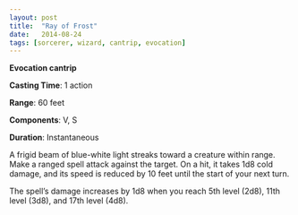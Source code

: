 ```yaml
---
layout: post
title:  "Ray of Frost"
date:   2014-08-24
tags: [sorcerer, wizard, cantrip, evocation]
---
```


**Evocation cantrip**

**Casting Time**: 1 action

**Range**: 60 feet

**Components**: V, S

**Duration**: Instantaneous

A frigid beam of blue-white light streaks toward a creature within range. Make a ranged spell attack against the target. On a hit, it takes 1d8 cold damage, and its speed is reduced by 10 feet until the start of your next turn.

The spell’s damage increases by 1d8 when you reach 5th level (2d8), 11th level (3d8), and 17th level (4d8).
